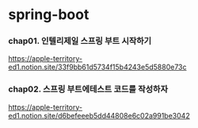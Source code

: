 # spring-boot

### chap01. 인텔리제일 스프링 부트 시작하기
https://apple-territory-ed1.notion.site/33f9bb61d5734f15b4243e5d5880e73c

### chap02. 스프링 부트에테스트 코드를 작성하자
https://apple-territory-ed1.notion.site/d6befeeeb5dd44808e6c02a991be3042
